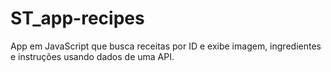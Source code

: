 # ST_app-recipes
App em JavaScript que busca receitas por ID e exibe imagem, ingredientes e instruções usando dados de uma API.
